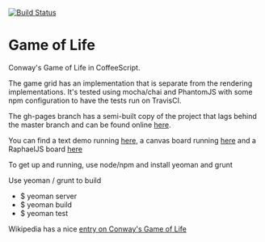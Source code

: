 [![Build Status](https://travis-ci.org/michiel/gameoflife-coffee.png)](https://travis-ci.org/michiel/gameoflife-coffee)

# Game of Life

Conway's Game of Life in CoffeeScript.

The game grid has an implementation that is separate from the rendering
implementations. It's tested using mocha/chai and PhantomJS with some npm
configuration to have the tests run on TravisCI.

The gh-pages branch has a semi-built copy of the project that lags behind the
master branch and can be found online
[here](http://michiel.github.com/gameoflife-coffee).

You can find a text demo running [here](http://michiel.github.com/gameoflife-coffee),
a canvas board running [here](http://michiel.github.com/gameoflife-coffee/index-canvas.html) and a 
RaphaelJS board [here](http://michiel.github.com/gameoflife-coffee/index-raphael.html)

To get up and running, use node/npm and install yeoman and grunt

Use yeoman / grunt to build

 * $ yeoman server
 * $ yeoman build
 * $ yeoman test

Wikipedia has a nice [entry on Conway's Game of Life](http://en.wikipedia.org/wiki/Conway%27s_Game_of_Life)

